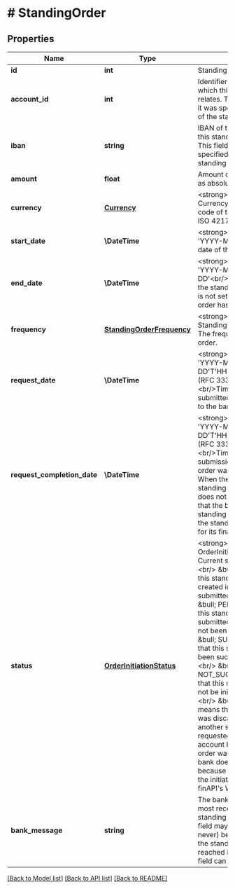 # # StandingOrder

## Properties

Name | Type | Description | Notes
------------ | ------------- | ------------- | -------------
**id** | **int** | Standing order identifier |
**account_id** | **int** | Identifier of the account to which this standing order relates. This field is only set if it was specified upon creation of the standing order. | [optional]
**iban** | **string** | IBAN of the account to which this standing order relates. This field is only set if it was specified upon creation of the standing order. | [optional]
**amount** | **float** | Amount of the standing order, as absolute value. |
**currency** | [**Currency**](Currency.md) | &lt;strong&gt;Type:&lt;/strong&gt; Currency&lt;br/&gt; The currency code of the &#39;amount&#39;, in the ISO 4217 Alpha 3 format. |
**start_date** | **\DateTime** | &lt;strong&gt;Format:&lt;/strong&gt; &#39;YYYY-MM-DD&#39;&lt;br/&gt;Start date of the standing order. |
**end_date** | **\DateTime** | &lt;strong&gt;Format:&lt;/strong&gt; &#39;YYYY-MM-DD&#39;&lt;br/&gt;Termination date of the standing order. If this field is not set, then the standing order has no termination date. | [optional]
**frequency** | [**StandingOrderFrequency**](StandingOrderFrequency.md) | &lt;strong&gt;Type:&lt;/strong&gt; StandingOrderFrequency&lt;br/&gt; The frequency of the standing order. |
**request_date** | **\DateTime** | &lt;strong&gt;Format:&lt;/strong&gt; &#39;YYYY-MM-DD&#39;T&#39;HH:MM:SS.SSSXXX&#39; (RFC 3339, section 5.6)&lt;br/&gt;Time of when finAPI submitted this standing order to the bank. | [optional]
**request_completion_date** | **\DateTime** | &lt;strong&gt;Format:&lt;/strong&gt; &#39;YYYY-MM-DD&#39;T&#39;HH:MM:SS.SSSXXX&#39; (RFC 3339, section 5.6)&lt;br/&gt;Time of when the submission of this standing order was finalized. Note: When the submission of a standing order is finalized, it does not necessarily mean that the bank accepted the standing order. Please refer to the standing order’s &#39;status&#39; for its final status. | [optional]
**status** | [**OrderInitiationStatus**](OrderInitiationStatus.md) | &lt;strong&gt;Type:&lt;/strong&gt; OrderInitiationStatus&lt;br/&gt; Current standing order status:&lt;br/&gt; &amp;bull; OPEN: means that this standing order has been created in finAPI, but not yet submitted to the bank.&lt;br/&gt; &amp;bull; PENDING: means that this standing order has been submitted to the bank,  but has not been confirmed yet.&lt;br/&gt; &amp;bull; SUCCESSFUL: means that this standing order has been successfully initiated.&lt;br/&gt; &amp;bull; NOT_SUCCESSFUL: means that this standing order could not be initiated successfully.&lt;br/&gt; &amp;bull; DISCARDED: means that this standing order was discarded, either because another standing order was requested for the same account before this standing order was initiated and the bank does not support this, or because the user has aborted the initiation (when using finAPI&#39;s Web Form). |
**bank_message** | **string** | The bank&#39;s response to the most recent request for this standing order. Note that this field may not always (or never) be set. Also, as long as the standing order has not reached its final status, this field can always change. | [optional]

[[Back to Model list]](../../README.md#models) [[Back to API list]](../../README.md#endpoints) [[Back to README]](../../README.md)
